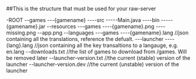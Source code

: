 ##This is the structure that must be used for your raw-server

-ROOT 
--games
---{gamename}
----src
-----Main.java
----bin
-----{gamename}.jar
--resources
---games
----{gamename}.png
----missing.png
--app.png
--languages
---games
----{gamename}.lang //json containing all the translations, reference the defualt.
---launcher
----{lang}.lang //json containing all the key transaltions to a langauge, e.g. en.lang
--downloads.txt //the list of games to download from /games. Will be removed later
--launcher-version.txt //the current (stable) version of the launcher
--launcher-version.dev //the current (unstable) version of the launcher
